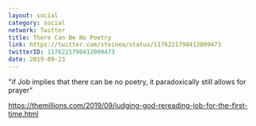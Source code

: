 ```yaml
---
layout: social
category: social
network: Twitter
title: There Can Be No Poetry
link: https://twitter.com/steinea/status/1176221790412009473
twitterID: 1176221790412009473
date: 2019-09-23
---
```


"if Job implies that there can be no poetry, it paradoxically still allows for prayer"

<https://themillions.com/2019/09/judging-god-rereading-job-for-the-first-time.html>
